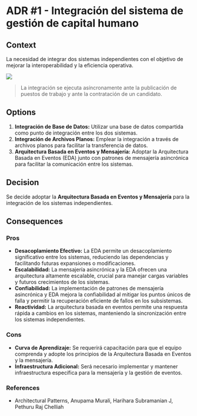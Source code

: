 # ADR #1 - Integración del sistema de gestión de capital humano

## Context
La necesidad de integrar dos sistemas independientes con el objetivo de mejorar la interoperabilidad y la eficiencia operativa.

![](/images/index-fig1-context.jpg)

> La integración se ejecuta asíncronamente ante la publicación de puestos de trabajo y ante la contratación de un candidato.

## Options
1. **Integración de Base de Datos:** Utilizar una base de datos compartida como punto de integración entre los dos sistemas.
2. **Integración de Archivos Planos:** Emplear la integración a través de archivos planos para facilitar la transferencia de datos.
3. **Arquitectura Basada en Eventos y Mensajería:** Adoptar la Arquitectura Basada en Eventos (EDA) junto con patrones de mensajería asincrónica para facilitar la comunicación entre los sistemas.

## Decision
Se decide adoptar la **Arquitectura Basada en Eventos y Mensajería** para la integración de los sistemas independientes.

## Consequences

### Pros
- **Desacoplamiento Efectivo:** La EDA permite un desacoplamiento significativo entre los sistemas, reduciendo las dependencias y facilitando futuras expansiones o modificaciones.
- **Escalabilidad:** La mensajería asincrónica y la EDA ofrecen una arquitectura altamente escalable, crucial para manejar cargas variables y futuros crecimientos de los sistemas.
- **Confiabilidad:** La implementación de patrones de mensajería asincrónica y EDA mejora la confiabilidad al mitigar los puntos únicos de falla y permitir la recuperación eficiente de fallos en los subsistemas.
- **Reactividad:** La arquitectura basada en eventos permite una respuesta rápida a cambios en los sistemas, manteniendo la sincronización entre los sistemas independientes.

### Cons
- **Curva de Aprendizaje:** Se requerirá capacitación para que el equipo comprenda y adopte los principios de la Arquitectura Basada en Eventos y la mensajería.
- **Infraestructura Adicional:** Será necesario implementar y mantener infraestructura específica para la mensajería y la gestión de eventos.

### References
* Architectural Patterns, Anupama Murali, Harihara Subramanian J, Pethuru Raj Chelliah
